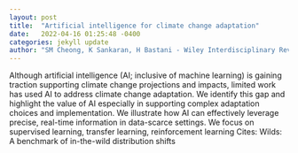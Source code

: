 ```yaml
---
layout: post
title:  "Artificial intelligence for climate change adaptation"
date:   2022-04-16 01:25:48 -0400
categories: jekyll update
author: "SM Cheong, K Sankaran, H Bastani - Wiley Interdisciplinary Reviews: Data Mining and"
---
```

Although artificial intelligence (AI; inclusive of machine learning) is gaining traction supporting climate change projections and impacts, limited work has used AI to address climate change adaptation. We identify this gap and highlight the value of AI especially in supporting complex adaptation choices and implementation. We illustrate how AI can effectively leverage precise, real-time information in data-scarce settings. We focus on supervised learning, transfer learning, reinforcement learning Cites: Wilds: A benchmark of in-the-wild distribution shifts